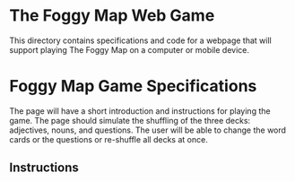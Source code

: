 # The Foggy Map Web Game
This directory contains specifications and code for a webpage that will support playing The Foggy Map on a computer or mobile device.

# Foggy Map Game Specifications
The page will have a short introduction and instructions for playing the game. The page should simulate the shuffling of the 
three decks: adjectives, nouns, and questions. The user will be able to change the word cards or the questions or re-shuffle all decks
at once.

## Instructions
